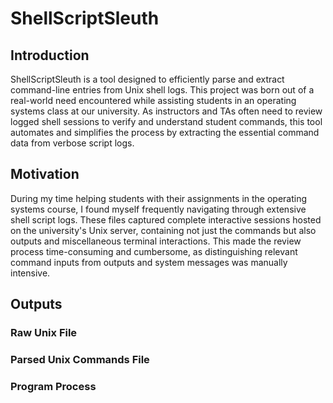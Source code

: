 # ShellScriptSleuth

## Introduction
ShellScriptSleuth is a tool designed to efficiently parse and extract command-line entries from Unix shell logs. This project was born out of a real-world need encountered while assisting students in an operating systems class at our university. As instructors and TAs often need to review logged shell sessions to verify and understand student commands, this tool automates and simplifies the process by extracting the essential command data from verbose script logs.

## Motivation
During my time helping students with their assignments in the operating systems course, I found myself frequently navigating through extensive shell script logs. These files captured complete interactive sessions hosted on the university's Unix server, containing not just the commands but also outputs and miscellaneous terminal interactions. This made the review process time-consuming and cumbersome, as distinguishing relevant command inputs from outputs and system messages was manually intensive.

## Outputs

### Raw Unix File

### Parsed Unix Commands File

### Program Process

